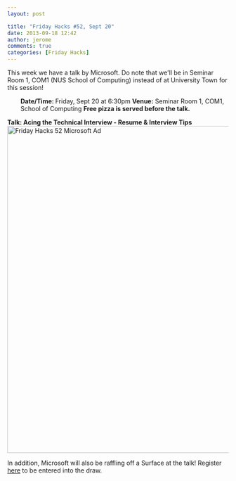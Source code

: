 ```yaml
---
layout: post

title: "Friday Hacks #52, Sept 20"
date: 2013-09-18 12:42
author: jerome
comments: true
categories: [Friday Hacks]
---
```

This week we have a talk by Microsoft. Do note that we'll be in Seminar Room 1, COM1 (NUS School of Computing) instead of at University Town for this session!
<p style="padding-left: 30px;"><strong>Date/Time: </strong>Friday, Sept 20 at 6:30pm
<strong>Venue:</strong> Seminar Room 1, COM1, School of Computing
<strong>Free pizza is served before the talk.</strong></p>
<strong>Talk: Acing the Technical Interview - Resume &amp; Interview Tips</strong><a href="http://nushackers.org/wp-content/uploads/2013/09/NUS-9-17-9-20-Ad.jpg"><img class="alignnone size-full wp-image-3165" alt="Friday Hacks 52 Microsoft Ad" src="http://nushackers.org/wp-content/uploads/2013/09/NUS-9-17-9-20-Ad.jpg" width="576" height="744" /></a>

In addition, Microsoft will also be raffling off a Surface at the talk! Register <a href="http://tinyurl.com/FridayHacksSurfaceRaffle" target="_blank">here</a> to be entered into the draw.
